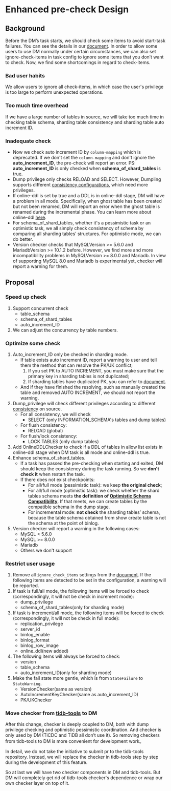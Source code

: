 # Enhanced pre-check Design

## Background

Before the DM’s task starts, we should check some items to avoid start-task failures. You can see the details in our [document](https://docs.pingcap.com/tidb-data-migration/stable/precheck#disable-checking-items). In order to allow some users to use DM normally under certain circumstances, we can also set ignore-check-items in task config to ignore some items that you don’t want to check. Now, we find some shortcomings in regard to check-items.

### Bad user habits

We allow users to ignore all check-items, in which case the user's privilege is too large to perform unexpected operations. 

### Too much time overhead

If we have a large number of tables in source, we will take too much time in checking table schema, sharding table consistency and sharding table auto increment ID.

### Inadequate check

* Now we check auto increment ID by `column-mapping` which is deprecated. If we don't set the `column-mapping` and don't ignore the **auto_increment_ID**, the pre-check will report an error. PS: **auto_increment_ID** is only checked when **schema_of_shard_tables** is true.
* Dump privilege only checks RELOAD and SELECT. However, Dumpling supports different [consistency configurations](https://docs.pingcap.com/tidb/stable/dumpling-overview#adjust-dumplings-data-consistency-options), which need more privileges.
* If online-ddl is set by true and a DDL is in online-ddl stage, DM will have a problem in all mode. Specifically, when ghost table has been created but not been renamed, DM will report an error when the ghost table is renamed during the incremental phase. You can learn more about online-ddl [here](https://docs.pingcap.com/tidb-data-migration/stable/feature-online-ddl).
* For schema_of_shard_tables, whether it's a pessimistic task or an optimistic task, we all simply check consistency of schema by comparing all sharding tables’ structures. For optimistic mode, we can do better.
* Version checker checks that MySQLVersion >= 5.6.0 and MariadbVersion >= 10.1.2 before. However, we find more and more incompatibility problems in MySQLVersion >= 8.0.0 and Mariadb. In view of supporting MySQL 8.0 and Mariadb is experimental yet, checker will report a warning for them.

## Proposal

### Speed ​​up check

1. Support concurrent check
    - table_schema
    - schema_of_shard_tables
    - auto_increment_ID
2. We can adjust the concurrency by table numbers.

### Optimize some check

1. Auto_increment_ID only be checked in sharding mode.
    - If table exists auto increment ID, report a warning to user and tell them the method that can resolve the PK/UK conflict;
        1. If you set PK to AUTO INCREMENT, you must make sure that the primary key in sharding tables is not duplicated;
        2. If sharding tables have duplicated PK, you can refer to [document](https://docs.pingcap.com/tidb-data-migration/stable/shard-merge-best-practices#handle-conflicts-of-auto-increment-primary-key).
    - And if they have finished the resolving, such as manually created the table and removed AUTO INCREMENT, we should not report the warning.
2. Dump_privilege will check different privileges according to different [consistency](https://docs.pingcap.com/tidb/stable/dumpling-overview#adjust-dumplings-data-consistency-options) on source.
    - For all consistency, we will check
        - SELECT (only INFORMATION_SCHEMA's tables and dump tables)
    - For flush consistency:
        - RELOAD (global)
    - For flush/lock consistency:
        - LOCK TABLES (only dump tables)
3. Add OnlineDDLChecker to check if a DDL of tables in allow list exists in online-ddl stage when DM task is all mode and online-ddl is true.
4. Enhance schema_of_shard_tables. 
    - If a task has passed the pre-checking when starting and exited, DM should keep the consistency during the task running. So we **don't check it** when restart the task.
    - If there does not exist checkpoints:
        - For all/full mode (pessimistic task): we keep **the original check**;
        - For all/full mode (optimistic task): we check whether the shard tables schema meets **the definition of [Optimistic Schema Compatibility](20191209_optimistic_ddl.md)**. If that meets, we can create tables by the compatible schema in the dump stage.
        - For incremental mode: **not check** the sharding tables’ schema, because the table schema obtained from show create table is not the schema at the point of binlog.
5. Version checker will report a warning in the following cases:
    - MySQL < 5.6.0
    - MySQL >= 8.0.0
    - Mariadb
    - Others we don't support

### Restrict user usage
1. Remove all `ignore_check_items` settings from the [document](https://docs.pingcap.com/tidb-data-migration/stable/precheck#disable-checking-items). If the following items are detected to be set in the configuration, a warning will be reported.
2. If task is full/all mode, the following items will be forced to check (correspondingly, it will not be check in increment mode):
    - dump_privilege
    - schema_of_shard_tables(only for sharding mode)
3. If task is increment/all mode, the following items will be forced to check (correspondingly, it will not be check in full mode):
    - replication_privilege
    - server_id
    - binlog_enable
    - binlog_format
    - binlog_row_image
    - online_ddl(new added)
4. The following items will always be forced to check:
    - version
    - table_schema
    - auto_increment_ID(only for sharding mode)
5. Make the fail state more gentle, which is from `StateFailure` to `StateWarning`.
    - VersionChecker(same as version)
    - AutoIncrementKeyChecker(same as auto_increment_ID)
    - PK/UKChecker

### Move checker from [tidb-tools](https://github.com/pingcap/tidb-tools/tree/master/pkg/check) to DM

After this change, checker is deeply coupled to DM, both with dump privilege checking and optimistic pessimistic coordination. And checker is only used by DM (TiCDC and TiDB all don’t use it). So removing checkers from tidb-tools to DM is more convenient for development work。

In detail, we do not take the initiative to submit pr to the tidb-tools repository. Instead, we will replace the checker in tidb-tools step by step during the development of this feature.

So at last we will have two checker components in DM and tidb-tools. But DM will completely get rid of tidb-tools checker's ​​dependence or wrap our own checker layer on top of it.
